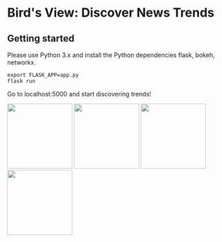 # Bird's View: Discover News Trends

## Getting started

Please use Python 3.x and install the Python dependencies flask, bokeh, networkx.

```shell
export FLASK_APP=app.py
flask run
```

Go to localhost:5000 and start discovering trends!


<div><img height=150 src=https://image.ibb.co/dwUtG5/Screenshot_from_2017_09_17_08_47_44.png> <img height=150 src=https://image.ibb.co/nfdnb5/Screenshot_from_2017_09_17_08_48_05.png> <img height=150 src=https://image.ibb.co/bReM3k/Screenshot_from_2017_09_17_08_50_37.png> <img height=150 src=https://image.ibb.co/mN2DG5/Screenshot_from_2017_09_17_08_47_12.png></div>
